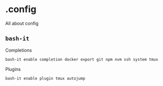 # .config
All about config

## `bash-it`

Completions
```bash
bash-it enable completion docker export git npm nvm ssh system tmux
```

Plugins
```bash
bash-it enable plugin tmux autojump 